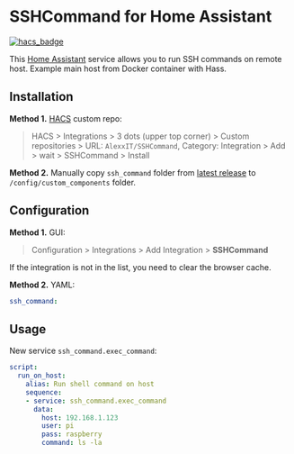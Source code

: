 # SSHCommand for Home Assistant

[![hacs_badge](https://img.shields.io/badge/HACS-Custom-orange.svg)](https://github.com/custom-components/hacs)

This [Home Assistant](https://www.home-assistant.io/) service allows you to run SSH commands on remote host. Example main host from Docker container with Hass.

## Installation

**Method 1.** [HACS](https://hacs.xyz/) custom repo:

> HACS > Integrations > 3 dots (upper top corner) > Custom repositories > URL: `AlexxIT/SSHCommand`, Category: Integration > Add > wait > SSHCommand > Install

**Method 2.** Manually copy `ssh_command` folder from [latest release](https://github.com/AlexxIT/SSHCommand/releases/latest) to `/config/custom_components` folder.

## Configuration

**Method 1.** GUI:

> Configuration > Integrations > Add Integration > **SSHCommand**

If the integration is not in the list, you need to clear the browser cache.

**Method 2.** YAML:

```yaml
ssh_command:
```

## Usage

New service `ssh_command.exec_command`:

```yaml
script:
  run_on_host:
    alias: Run shell command on host
    sequence:
    - service: ssh_command.exec_command
      data:
        host: 192.168.1.123
        user: pi
        pass: raspberry
        command: ls -la
```